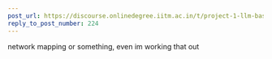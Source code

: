 ```yaml
---
post_url: https://discourse.onlinedegree.iitm.ac.in/t/project-1-llm-based-automation-agent-discussion-thread-tds-jan-2025/164277/231
reply_to_post_number: 224
---
```

network mapping or something, even im working that out